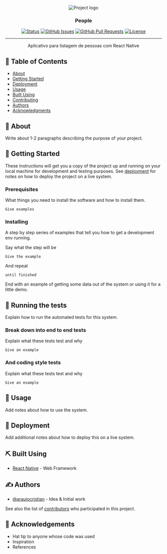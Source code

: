 <p align="center">
  <img src="./src/asserts/logo@3x.png" alt="Project logo"></a>
</p>

<h3 align="center">People</h3>

<div align="center">

[![Status](https://img.shields.io/badge/status-active-success.svg)]()
[![GitHub Issues](https://img.shields.io/github/issues/araujocristian/huntjs.svg)](https://github.com/araujocristian/huntjs/issues)
[![GitHub Pull Requests](https://img.shields.io/github/issues-pr/araujocristian/huntjs.svg)](https://github.com/araujocristian/huntjs/pulls)
[![License](https://img.shields.io/badge/license-MIT-blue.svg)](/LICENSE)

</div>

---

<p align="center"> Aplicativo para listagem de pessoas com React Native
    <br> 
</p>

## 📝 Table of Contents

- [About](#about)
- [Getting Started](#getting_started)
- [Deployment](#deployment)
- [Usage](#usage)
- [Built Using](#built_using)
- [Contributing](../CONTRIBUTING.md)
- [Authors](#authors)
- [Acknowledgments](#acknowledgement)

## 🧐 About <a name = "about"></a>

Write about 1-2 paragraphs describing the purpose of your project.

## 🏁 Getting Started <a name = "getting_started"></a>

These instructions will get you a copy of the project up and running on your local machine for development and testing purposes. See [deployment](#deployment) for notes on how to deploy the project on a live system.

### Prerequisites

What things you need to install the software and how to install them.

```
Give examples
```

### Installing

A step by step series of examples that tell you how to get a development env running.

Say what the step will be

```
Give the example
```

And repeat

```
until finished
```

End with an example of getting some data out of the system or using it for a little demo.

## 🔧 Running the tests <a name = "tests"></a>

Explain how to run the automated tests for this system.

### Break down into end to end tests

Explain what these tests test and why

```
Give an example
```

### And coding style tests

Explain what these tests test and why

```
Give an example
```

## 🎈 Usage <a name="usage"></a>

Add notes about how to use the system.

## 🚀 Deployment <a name = "deployment"></a>

Add additional notes about how to deploy this on a live system.

## ⛏️ Built Using <a name = "built_using"></a>

- [React Native](https://facebook.github.io/react-native/) - Web Framework

## ✍️ Authors <a name = "authors"></a>

- [@araujocristian](https://github.com/araujocristian) - Idea & Initial work

See also the list of [contributors](https://github.com/araujocristian/huntjs/contributors) who participated in this project.

## 🎉 Acknowledgements <a name = "acknowledgement"></a>

- Hat tip to anyone whose code was used
- Inspiration
- References
